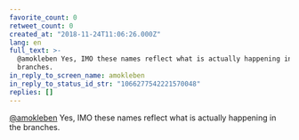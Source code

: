 ```yaml
---
favorite_count: 0
retweet_count: 0
created_at: "2018-11-24T11:06:26.000Z"
lang: en
full_text: >-
  @amokleben Yes, IMO these names reflect what is actually happening in the
  branches.
in_reply_to_screen_name: amokleben
in_reply_to_status_id_str: "1066277542221570048"
replies: []
---
```


[@amokleben](https://twitter.com/amokleben) Yes, IMO these names reflect what is
actually happening in the branches.
